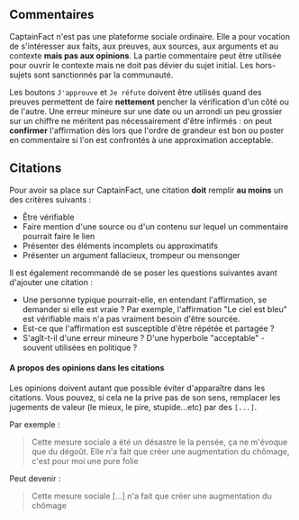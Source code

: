 ## Commentaires 

CaptainFact n'est pas une plateforme sociale ordinaire. Elle a pour vocation de 
s'intéresser aux faits, aux preuves, aux sources, aux arguments et au contexte 
**mais pas aux opinions**.
La partie commentaire peut être utilisée pour ouvrir le contexte mais ne doit 
pas dévier du sujet initial. Les hors-sujets sont sanctionnés par la communauté.

Les boutons `J'approuve` et `Je réfute` doivent être utilisés quand des preuves 
permettent de faire **nettement** pencher la vérification d'un côté ou de 
l'autre. Une erreur mineure sur une date ou un arrondi un peu grossier sur un 
chiffre ne méritent pas nécessairement d'être infirmés : on peut **confirmer** 
l'affirmation dès lors que l'ordre de grandeur est bon ou poster en commentaire 
si l'on est confrontés à une approximation acceptable.

## Citations

Pour avoir sa place sur CaptainFact, une citation **doit** remplir **au moins** un 
des critères suivants :

* Être vérifiable
* Faire mention d'une source ou d'un contenu sur lequel un commentaire pourrait faire le lien
* Présenter des éléments incomplets ou approximatifs
* Présenter un argument fallacieux, trompeur ou mensonger

Il est également recommandé de se poser les questions suivantes avant d'ajouter 
une citation :

* Une personne typique pourrait-elle, en entendant l'affirmation, se demander 
si elle est vraie ? Par exemple, l'affirmation "Le ciel est bleu" est vérifiable 
mais n'a pas vraiment besoin d'être sourcée.
* Est-ce que l'affirmation est susceptible d'être répétée et partagée ?
* S'agît-t-il d'une erreur mineure ? D'une hyperbole "acceptable" - souvent 
utilisées en politique ?

#### A propos des opinions dans les citations

Les opinions doivent autant que possible éviter d'apparaître dans les citations. 
Vous pouvez, si cela ne la prive pas de son sens, remplacer les jugements de 
valeur (le mieux, le pire, stupide...etc) par des `[...]`.

Par exemple :

> Cette mesure sociale a été un désastre le la pensée, ça ne m'évoque que du dégoût. Elle n'a fait que créer une augmentation du chômage, c'est pour moi une pure folie

Peut devenir :

> Cette mesure sociale \[...] n'a fait que créer une augmentation du chômage

